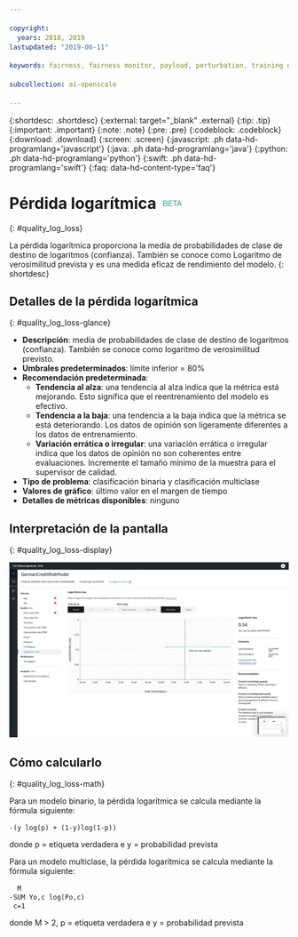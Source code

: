 ```yaml
---

copyright:
  years: 2018, 2019
lastupdated: "2019-06-11"

keywords: fairness, fairness monitor, payload, perturbation, training data, debiased, Logarithmic loss

subcollection: ai-openscale

---
```


{:shortdesc: .shortdesc}
{:external: target="_blank" .external}
{:tip: .tip}
{:important: .important}
{:note: .note}
{:pre: .pre}
{:codeblock: .codeblock}
{:download: .download}
{:screen: .screen}
{:javascript: .ph data-hd-programlang='javascript'}
{:java: .ph data-hd-programlang='java'}
{:python: .ph data-hd-programlang='python'}
{:swift: .ph data-hd-programlang='swift'}
{:faq: data-hd-content-type='faq'}

# Pérdida logarítmica ![etiqueta beta](images/beta.png)
{: #quality_log_loss}

La pérdida logarítmica proporciona la media de probabilidades de clase de destino de logaritmos (confianza). También se conoce como Logaritmo de verosimilitud prevista y es una medida eficaz de rendimiento del modelo.
{: shortdesc}

## Detalles de la pérdida logarítmica
{: #quality_log_loss-glance}

- **Descripción**: media de probabilidades de clase de destino de logaritmos (confianza). También se conoce como logaritmo de verosimilitud previsto.
- **Umbrales predeterminados**: límite inferior = 80%
- **Recomendación predeterminada**:
   - **Tendencia al alza**: una tendencia al alza indica que la métrica está mejorando. Esto significa que el reentrenamiento del modelo es efectivo.
   - **Tendencia a la baja**: una tendencia a la baja indica que la métrica se está deteriorando. Los datos de opinión son ligeramente diferentes a los datos de entrenamiento.
   - **Variación errática o irregular**: una variación errática o irregular indica que los datos de opinión no son coherentes entre evaluaciones. Incremente el tamaño mínimo de la muestra para el supervisor de calidad.
- **Tipo de problema**: clasificación binaria y clasificación multiclase
- **Valores de gráfico**: último valor en el margen de tiempo
- **Detalles de métricas disponibles**: ninguno

## Interpretación de la pantalla
{: #quality_log_loss-display}

![Se muestra la pérdida logarítmica](images/quality-log-loss.png)

## Cómo calcularlo
{: #quality_log_loss-math}

Para un modelo binario, la pérdida logarítmica se calcula mediante la fórmula siguiente:

```
-(y log(p) + (1-y)log(1-p))
```

donde p = etiqueta verdadera e y = probabilidad prevista

Para un modelo multiclase, la pérdida logarítmica se calcula mediante la fórmula siguiente:

```
  M
-SUM Yo,c log(Po,c)
 c=1 
```

donde M > 2, p = etiqueta verdadera e y = probabilidad prevista
